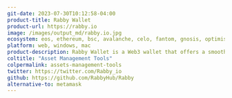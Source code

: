 ```yaml
---
git-date: 2023-07-30T10:12:58-04:00
product-title: Rabby Wallet
product-url: https://rabby.io
image: /images/output_md/rabby.io.jpg
ecosystem: eos, ethereum, bsc, avalanche, celo, fantom, gnosis, optimism, polygon, arbitrum, canto
platform: web, windows, mac
product-description: Rabby Wallet is a Web3 wallet that offers a smooth multi-chain experience by automatically switching to the corresponding chain based on your visited Web3 dApp.
coltitle: "Asset Management Tools"
colpermalink: assets-management-tools
twitter: https://twitter.com/Rabby_io
github: https://github.com/RabbyHub/Rabby
alternative-to: metamask
---
```

